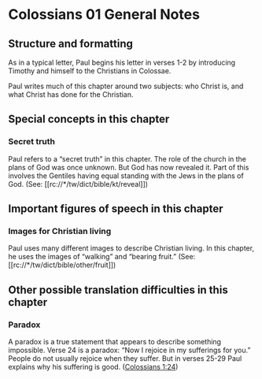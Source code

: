 # Colossians 01 General Notes
## Structure and formatting

As in a typical letter, Paul begins his letter in verses 1-2 by introducing Timothy and himself to the Christians in Colossae.

Paul writes much of this chapter around two subjects: who Christ is, and what Christ has done for the Christian.

## Special concepts in this chapter

### Secret truth

Paul refers to a “secret truth” in this chapter. The role of the church in the plans of God was once unknown. But God has now revealed it. Part of this involves the Gentiles having equal standing with the Jews in the plans of God. (See: [[rc://*/tw/dict/bible/kt/reveal]])

## Important figures of speech in this chapter

### Images for Christian living
Paul uses many different images to describe Christian living. In this chapter, he uses the images of “walking” and “bearing fruit.” (See: [[rc://*/tw/dict/bible/other/fruit]])

## Other possible translation difficulties in this chapter

### Paradox

A paradox is a true statement that appears to describe something impossible. Verse 24 is a paradox: “Now I rejoice in my sufferings for you.” People do not usually rejoice when they suffer. But in verses 25-29 Paul explains why his suffering is good. ([Colossians 1:24](../../col/01/24.md))